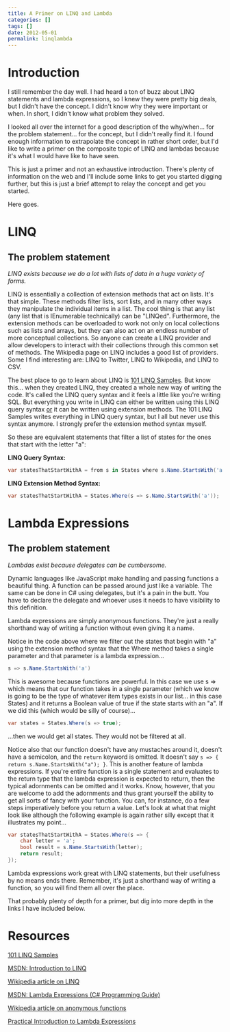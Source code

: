 ```yaml
---
title: A Primer on LINQ and Lambda
categories: []
tags: []
date: 2012-05-01
permalink: linqlambda
---
```


# Introduction

I still remember the day well. I had heard a ton of buzz about LINQ statements and lambda expressions, so I knew they were pretty big deals, but I didn&#39;t have the concept. I didn&#39;t know why they were important or when. In short, I didn&#39;t know what problem they solved.
<!-- xmore -->

I looked all over the internet for a good description of the why/when... for the problem statement... for the concept, but I didn&#39;t really find it. I found enough information to extrapolate the concept in rather short order, but I&#39;d like to write a primer on the composite topic of LINQ and lambdas because it&#39;s what I would have like to have seen.

This is just a primer and not an exhaustive introduction. There&#39;s plenty of information on the web and I&#39;ll include some links to get you started digging further, but this is just a brief attempt to relay the concept and get you started.

Here goes.

# LINQ

## The problem statement

_LINQ exists because we do a lot with lists of data in a huge variety of forms._

LINQ is essentially a collection of extension methods that act on lists. It&#39;s that simple. These methods filter lists, sort lists, and in many other ways they manipulate the individual items in a list. The cool thing is that any list (any list that is IEnumerable technically) can be "LINQed". Furthermore, the extension methods can be overloaded to work not only on local collections such as lists and arrays, but they can also act on an endless number of more conceptual collections. So anyone can create a LINQ provider and allow developers to interact with their collections through this common set of methods. The Wikipedia page on LINQ includes a good list of providers. Some I find interesting are: LINQ to Twitter, LINQ to Wikipedia, and LINQ to CSV.

The best place to go to learn about LINQ is [101 LINQ Samples](http://code.msdn.microsoft.com/101-LINQ-Samples-3fb9811b). But know this... when they created LINQ, they created a whole new way of writing the code. It&#39;s called the LINQ query syntax and it feels a little like you&#39;re writing SQL. But everything you write in LINQ can either be written using this LINQ query syntax <span style="text-decoration: underline;">or</span> it can be written using extension methods. The 101 LINQ Samples writes everything in LINQ query syntax, but I all but never use this syntax anymore. I strongly prefer the extension method syntax myself.

So these are equivalent statements that filter a list of states for the ones that start with the letter &quot;a&quot;:

**LINQ Query Syntax:**

``` csharp
var statesThatStartWithA = from s in States where s.Name.StartsWith('a');
```

**LINQ Extension Method Syntax:**
``` csharp
var statesThatStartWithA = States.Where(s => s.Name.StartsWith('a'));
```

# Lambda Expressions

## The problem statement

_Lambdas exist because delegates can be cumbersome._

Dynamic languages like JavaScript make handling and passing functions a beautiful thing. A function can be passed around just like a variable. The same can be done in C# using delegates, but it&#39;s a pain in the butt. You have to declare the delegate and whoever uses it needs to have visibility to this definition.

Lambda expressions are simply anonymous functions. They&#39;re just a really shorthand way of writing a function without even giving it a name.

Notice in the code above where we filter out the states that begin with &quot;a&quot; using the extension method syntax that the Where method takes a single parameter and that parameter is a lambda expression...

```csharp
s => s.Name.StartsWith('a')
```

This is awesome because functions are powerful. In this case we use s => which means that our function takes in a single parameter (which we know is going to be the type of whatever item types exists in our list... in this case States) and it returns a Boolean value of true if the state starts with an &quot;a&quot;. If we did this (which would be silly of course)...

```csharp
var states = States.Where(s => true);
```

...then we would get all states. They would not be filtered at all.

Notice also that our function doesn&#39;t have any mustaches around it, doesn&#39;t have a semicolon, and the `return` keyword is omitted. It doesn&#39;t say `s => { return s.Name.StartsWith("a"); }`. This is another feature of lambda expressions. If you&#39;re entire function is a single statement and evaluates to the return type that the lambda expression is expected to return, then the typical adornments can be omitted and it works. Know, however, that you are welcome to add the adornments and thus grant yourself the ability to get all sorts of fancy with your function. You can, for instance, do a few steps imperatively before you return a value. Let&#39;s look at what that might look like although the following example is again rather silly except that it illustrates my point...

```csharp
var statesThatStartWithA = States.Where(s => {
	char letter = 'a';
	bool result = s.Name.StartsWith(letter);
	return result;
});
```

Lambda expressions work great with LINQ statements, but their usefulness by no means ends there. Remember, it&#39;s just a shorthand way of writing a function, so you will find them all over the place.

That probably plenty of depth for a primer, but dig into more depth in the links I have included below.

# Resources

[101 LINQ Samples](http://code.msdn.microsoft.com/101-LINQ-Samples-3fb9811b)

[MSDN: Introduction to LINQ](http://msdn.microsoft.com/en-us/library/bb397897.aspx)

[Wikipedia article on LINQ](http://en.wikipedia.org/wiki/Language_Integrated_Query)

[MSDN: Lambda Expressions (C# Programming Guide)](http://msdn.microsoft.com/en-us/library/bb397687.aspx)

[Wikipedia article on anonymous functions](http://en.wikipedia.org/wiki/Anonymous_function)

[Practical Introduction to Lambda Expressions](http://www.rvenables.com/2009/03/practical-introduction-to-lambda-expressions/)